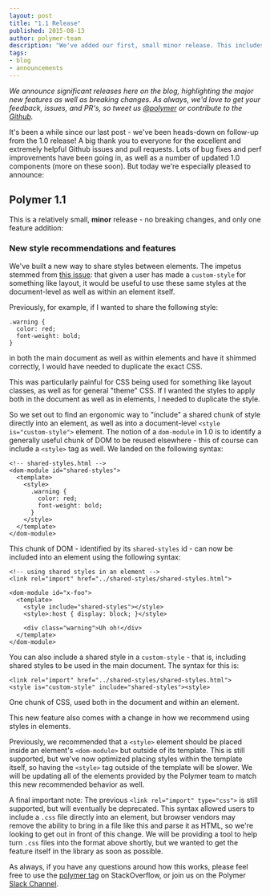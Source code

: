 ```yaml
---
layout: post
title: "1.1 Release"
published: 2015-08-13
author: polymer-team
description: "We've added our first, small minor release. This includes a new way of sharing styles between elements and the main document."
tags:
- blog
- announcements
---
```


_We announce significant releases here on the blog, highlighting the major new features as well as breaking changes. As always, we'd love to get your feedback, issues, and PR's, so tweet us [@polymer](https://twitter.com/polymer) or contribute to the [Github](https://github.com/Polymer)._

It's been a while since our last post - we've been heads-down on follow-up from the 1.0 release! A big thank you to everyone for the excellent and extremely helpful Github issues and pull requests. Lots of bug fixes and perf improvements have been going in, as well as a number of updated 1.0 components (more on these soon). But today we're especially pleased to announce:

## Polymer 1.1

This is a relatively small, **minor** release - no breaking changes, and only one feature addition:

### New style recommendations and features

We've built  a new way to share styles between elements. The impetus stemmed from [this issue](https://github.com/Polymer/polymer/issues/1876): that given a user has made a `custom-style` for something like layout, it would be useful to use these same styles at the document-level as well as within an element itself.

Previously, for example, if I wanted to share the following style:

    .warning {
      color: red;
      font-weight: bold;
    }

in both the main document as well as within elements and have it shimmed correctly, I would have needed to duplicate the exact CSS.

This was particularly painful for CSS being used for something like layout classes, as well as for general "theme" CSS. If I wanted the styles to apply both in the document as well as in elements, I needed to duplicate the style.

So we set out to find an ergonomic way to "include" a shared chunk of style directly into an element, as well as into a document-level `<style is="custom-style">` element. The notion of a `dom-module` in 1.0 is to identify a generally useful chunk of DOM to be reused elsewhere - this of course can include a `<style>` tag as well. We landed on the following syntax:

    <!-- shared-styles.html -->
    <dom-module id="shared-styles">
      <template>
        <style>
          .warning {
            color: red;
            font-weight: bold;
          }
        </style>
      </template>
    </dom-module>

This chunk of DOM - identified by its `shared-styles` id - can now be included into an element using the following syntax:

    <!-- using shared styles in an element -->
    <link rel="import" href="../shared-styles/shared-styles.html">

    <dom-module id="x-foo">
      <template>
        <style include="shared-styles"></style>
        <style>:host { display: block; }</style>

        <div class="warning">Uh oh!</div>
      </template>
    </dom-module>

You can also include a shared style in a `custom-style` - that is, including shared styles to be used in the main document. The syntax for this is:

    <link rel="import" href="../shared-styles/shared-styles.html">
    <style is="custom-style" include="shared-styles"><style>

One chunk of CSS, used both in the document and within an element.

This new feature also comes with a change in how we recommend using styles in elements.

Previously, we recommended that a `<style>` element should be placed inside an element's `<dom-module>` but outside of its template. This is still supported, but we've now optimized placing styles within the template itself, so having the `<style>` tag outside of the template will be slower. We will be updating all of the elements provided by the Polymer team to match this new recommended behavior as well.

A final important note: The previous `<link rel="import" type="css">` is still supported, but will eventually be deprecated. This syntax allowed users to include a `.css` file directly into an element, but browser vendors may remove the ability to bring in a file like this and parse it as HTML, so we're looking to get out in front of this change. We will be providing a tool to help turn `.css` files into the format above shortly, but we wanted to get the feature itself in the library as soon as possible.

As always, if you have any questions around how this works, please feel free to use the [polymer tag](http://stackoverflow.com/questions/tagged/polymer) on StackOverflow, or join us on the Polymer [Slack Channel](http://polymer-slack.herokuapp.com/).
